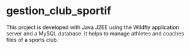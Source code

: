 # gestion_club_sportif
This project is developed with Java J2EE using the Wildfly application server and a MySQL database. It helps to manage athletes and coaches files of a sports club.

